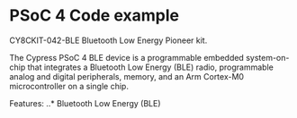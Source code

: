# PSoC 4 Code example
CY8CKIT-042-BLE Bluetooth Low Energy Pioneer kit.


The Cypress PSoC 4 BLE device is a programmable embedded system-on-chip that integrates a Bluetooth Low Energy (BLE) 
radio, programmable analog and digital peripherals, memory, and an Arm Cortex-M0 microcontroller on a single chip.

Features:
..* Bluetooth Low Energy (BLE)
